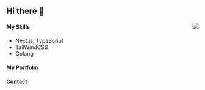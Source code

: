 ## Hi there 👋
<img align="right" src="https://github-readme-stats.vercel.app/api?username=utya1414&show_icons=true&theme=transparent" />

#### My Skills
  - Next.js, TypeScript
  - TailWindCSS
  - Golang

#### My Portfolio

#### Contact


